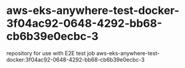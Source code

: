 # aws-eks-anywhere-test-docker-3f04ac92-0648-4292-bb68-cb6b39e0ecbc-3
repository for use with E2E test job aws-eks-anywhere-test-docker:3f04ac92-0648-4292-bb68-cb6b39e0ecbc-3
